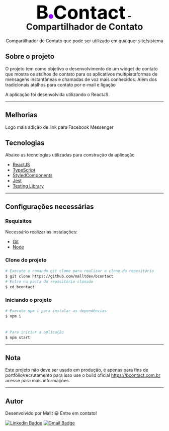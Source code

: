 <h1 align="center">
   <img alt="Logo" src="./public/bcontact-logo.svg" alt=""> - Compartilhador de Contato
</h1>
<p align="center">Compartilhador de Contato que pode ser utilizado em qualquer site/sistema</p>

## Sobre o projeto

O projeto tem como objetivo o desenvolvimento de um widget de contato que mostra os atalhos de contato para os aplicativos multiplataformas de mensagens instantâneas e chamadas de voz mais conhecidos. Além dos tradicionais atalhos para contato por e-mail e ligação

A aplicação foi desenvolvida utilizando o ReactJS.

---

## Melhorias

Logo mais adição de link para Facebook Messenger

## Tecnologias

Abaixo as tecnologias utilizadas para construção da aplicação

- [ReactJS](https://reactjs.org/)
- [TypeScript](https://www.typescriptlang.org/)
- [StyledComponents](https://styled-components.com)
- [Jest](https://jestjs.io)
- [Testing Library](https://testing-library.com/)

---

## Configurações necessárias

### **Requisitos**

Necessário realizar as instalações:

- [Git](https://git-scm.com/)
- [Node](https://nodejs.org)

### **Clone do projeto**

```bash
# Execute o comando git clone para realizar o clone do repositório
$ git clone https://github.com/malltdev/bcontact
# Entre na pasta do repositório clonado
$ cd bcontact

```

### **Iniciando o projeto**

```bash
# Execute npm i para instalar as dependências
$ npm i


# Para iniciar a aplicação
$ npm start

```

---

## Nota

Este projeto não deve ser usado em produção, é apenas para fins de portfólio/recrutamento para isso use o build oficial https://bcontact.com.br acesse para mais informações.

---

## Autor

Desenvolvido por Mallt 😀 Entre em contato!

[![Linkedin Badge](https://img.shields.io/badge/LinkedIn-0077B5?style=for-the-badge&logo=linkedin&logoColor=white&link=https://www.linkedin.com/in/marcustorresweb/)](https://www.linkedin.com/in/marcustorresweb/)
[![Gmail Badge](https://img.shields.io/badge/Gmail-D14836?style=for-the-badge&logo=gmail&logoColor=white&link=mailto:malltsapps0@gmail.com)](mailto:malltsapps0@gmail.com)
